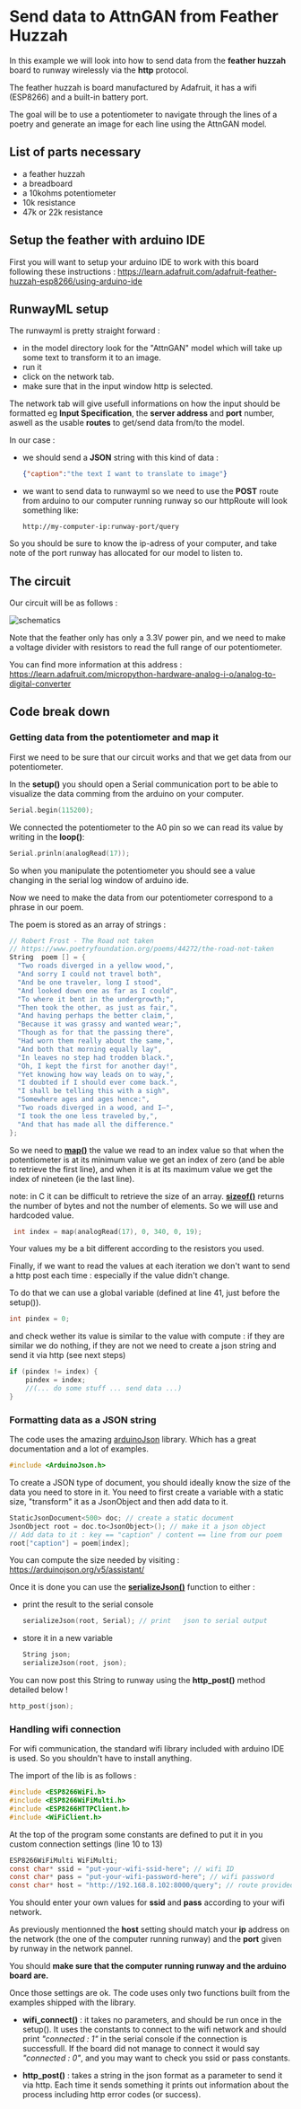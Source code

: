# Send data to AttnGAN from Feather Huzzah

In this example we will look into how to send data from the **feather huzzah** board to runway wirelessly via the **http** protocol.

The feather huzzah is board manufactured by Adafruit, it has a wifi (ESP8266) and a built-in battery port.

The goal will be to use a potentiometer to navigate through the lines of a poetry and generate an image for each line using the AttnGAN model.

## List of parts necessary

- a feather huzzah
- a breadboard
- a 10kohms potentiometer
- 10k resistance
- 47k or 22k resistance

## Setup the feather with arduino IDE
First you will want to setup your arduino IDE to work with this board following these instructions : https://learn.adafruit.com/adafruit-feather-huzzah-esp8266/using-arduino-ide

## RunwayML setup
The runwayml is pretty straight forward :
- in the model directory look for the "AttnGAN" model which will take up some text to transform it to an image.
- run it 
- click on the network tab.
- make sure that in the input window http is selected.

The network tab will give usefull informations on how the input should be formatted eg **Input Specification**, the **server address** and **port** number, aswell as the usable **routes** to get/send data from/to the model.

In our case :

- we should send a **JSON** string with this kind of data :

    ```json
    {"caption":"the text I want to translate to image"}
    ```

- we want to send data to runwayml so we need to use the **POST** route from arduino to our computer running runway so our httpRoute will look something like:

    ```
    http://my-computer-ip:runway-port/query
    ```

So you should be sure to know the ip-adress of your computer, and take note of the port runway has allocated for our model to listen to.


## The circuit

Our circuit will be as follows :

![schematics](circuit.png)

Note that the feather only has only a 3.3V power pin, and we need to make a voltage divider with resistors to read the full range of our potentiometer.

You can find more information at this address : https://learn.adafruit.com/micropython-hardware-analog-i-o/analog-to-digital-converter


## Code break down

### Getting data from the potentiometer and map it

First we need to be sure that our circuit works and that we get data from our potentiometer.

In the **setup()** you should open a Serial communication port to be able to visualize the data comming from the arduino on your computer.

```c
Serial.begin(115200);
```

We connected the potentiometer to the A0 pin so we can read its value by writing in the **loop()**:

```c
Serial.prinln(analogRead(17));
```

So when you manipulate the potentiometer you should see a value changing in the serial log window of arduino ide.

Now we need to make the data from our potentiometer correspond to a phrase in our poem.

The poem is stored as an array of strings :

```c
// Robert Frost - The Road not taken
// https://www.poetryfoundation.org/poems/44272/the-road-not-taken
String  poem [] = {
  "Two roads diverged in a yellow wood,",
  "And sorry I could not travel both",
  "And be one traveler, long I stood",
  "And looked down one as far as I could",
  "To where it bent in the undergrowth;",
  "Then took the other, as just as fair,",
  "And having perhaps the better claim,",
  "Because it was grassy and wanted wear;",
  "Though as for that the passing there",
  "Had worn them really about the same,",
  "And both that morning equally lay",
  "In leaves no step had trodden black.",
  "Oh, I kept the first for another day!",
  "Yet knowing how way leads on to way,",
  "I doubted if I should ever come back.",
  "I shall be telling this with a sigh",
  "Somewhere ages and ages hence:",
  "Two roads diverged in a wood, and I—",
  "I took the one less traveled by,",
  "And that has made all the difference."
};

```
So we need to [**map()**](https://www.arduino.cc/reference/en/language/functions/math/map/) the value we read to an index value so that when the potentiometer is at its minimum value we get an index of zero (and be able to retrieve the first line), and when it is at its maximum value we get the index of nineteen (ie the last line).

note: in C it can be difficult to retrieve the size of an array. [**sizeof()**](https://www.arduino.cc/reference/en/language/variables/utilities/sizeof/) returns the number of bytes and not the number of elements. So we will use and hardcoded value.

```c
 int index = map(analogRead(17), 0, 340, 0, 19);
```

Your values my be a bit different according to the resistors you used.

Finally, if we want to read the values at each iteration we don't want to send a http post each time : especially if the value didn't change.

To do that we can use a global variable (defined at line 41, just before the setup()).

```c
int pindex = 0;
```

and check wether its value is similar to the value with compute : if they are similar we do nothing, if they are not we need to create a json string and send it via http (see next steps)

```c
if (pindex != index) {
    pindex = index;
    //(... do some stuff ... send data ...)
}
```

### Formatting data as a JSON string

The code uses the amazing [arduinoJson](https://arduinojson.org/) library. Which has a great documentation and a lot of examples.

```c
#include <ArduinoJson.h>
```

To create a JSON type of document, you should ideally know the size of the data you need to store in it. You need to first create a variable with a static size, "transform" it as a JsonObject and then add data to it.

```c
StaticJsonDocument<500> doc; // create a static document
JsonObject root = doc.to<JsonObject>(); // make it a json object
// Add data to it : key == "caption" / content == line from our poem
root["caption"] = poem[index];
```

You can compute the size needed by visiting :  https://arduinojson.org/v5/assistant/

Once it is done you can use the [**serializeJson()**](https://arduinojson.org/v6/api/json/serializejson/) function to either :

- print the result to the serial console
    ```c
    serializeJson(root, Serial); // print   json to serial output
    ```

- store it in a new variable
    ```c
    String json;
    serializeJson(root, json);
    ````

You can now post this String to runway using the **http_post()** method detailed below !

```c
http_post(json);
```

### Handling wifi connection

For wifi communication, the standard wifi library included with arduino IDE is used. So you shouldn't have to install anything.

The import of the lib is as follows :

```c
#include <ESP8266WiFi.h>
#include <ESP8266WiFiMulti.h>
#include <ESP8266HTTPClient.h>
#include <WiFiClient.h>
```

At the top of the program some constants are defined to put it in you custom connection settings (line 10 to 13)

```c
ESP8266WiFiMulti WiFiMulti;
const char* ssid = "put-your-wifi-ssid-here"; // wifi ID
const char* pass = "put-your-wifi-password-here"; // wifi password
const char* host = "http://192.168.8.102:8000/query"; // route provided by runway
```
You should enter your own values for **ssid** and **pass** according to your wifi network.

As previously mentionned the **host** setting should match your **ip** address on the network (the one of the computer running runway) and the **port** given by runway in the network pannel. 

You should **make sure that the computer running runway and the arduino board are.**

Once those settings are ok. The code uses only two functions built from the examples shipped with the library.

- **wifi_connect()** : it takes no parameters, and should be run once in the setup(). It uses the constants to connect to the wifi network and should print *"connected : 1"* in the serial console if the connection is successfull. If the board did not manage to connect it would say *"connected : 0"*, and you may want to check you ssid or pass constants.

- **http_post()** : takes a string in the json format as a parameter to send it via http. Each time it sends something it prints out information about the process including http error codes (or success).








